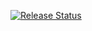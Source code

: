 [![Release Status](https://msazure.vsrm.visualstudio.com/_apis/public/Release/badge/b32aa71e-8ed2-41b2-9d77-5bc261222004/23665/143801)](https://msazure.vsrm.visualstudio.com/_apis/public/Release/badge/b32aa71e-8ed2-41b2-9d77-5bc261222004/23665/143801)
<!-- [![Build Status](https://dev.azure.com/ngdiarra/FirstAzureDevOpsPipeline/_apis/build/status/madewithsmiles.pipelines-dotnet-core?branchName=master)](https://dev.azure.com/ngdiarra/FirstAzureDevOpsPipeline/_build/latest?definitionId=1&branchName=master) -->
